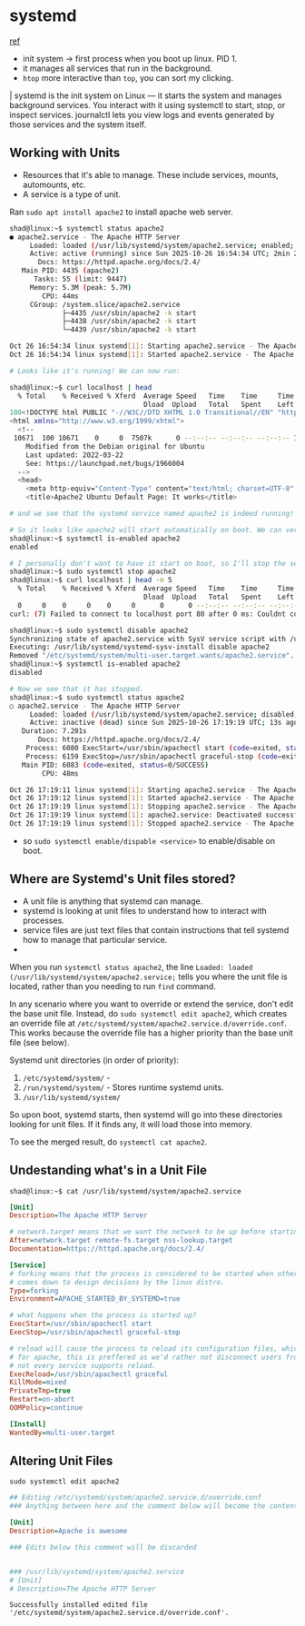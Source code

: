 # systemd

[ref](https://www.youtube.com/watch?v=Kzpm-rGAXos)

- init system → first process when you boot up linux. PID 1.
- it manages all services that run in the background.
- `htop` more interactive than `top`, you can sort my clicking.

| systemd is the init system on Linux — it starts the system and manages background services. You interact with it using systemctl to start, stop, or inspect services.
journalctl lets you view logs and events generated by those services and the system itself.

## Working with Units

- Resources that it's able to manage. These include services, mounts, automounts, etc.
- A service is a type of unit.

Ran `sudo apt install apache2` to install apache web server.

``` bash
shad@linux:~$ systemctl status apache2
● apache2.service - The Apache HTTP Server
     Loaded: loaded (/usr/lib/systemd/system/apache2.service; enabled; preset: enabl>
     Active: active (running) since Sun 2025-10-26 16:54:34 UTC; 2min 27s ago
       Docs: https://httpd.apache.org/docs/2.4/
   Main PID: 4435 (apache2)
      Tasks: 55 (limit: 9447)
     Memory: 5.3M (peak: 5.7M)
        CPU: 44ms
     CGroup: /system.slice/apache2.service
             ├─4435 /usr/sbin/apache2 -k start
             ├─4438 /usr/sbin/apache2 -k start
             └─4439 /usr/sbin/apache2 -k start

Oct 26 16:54:34 linux systemd[1]: Starting apache2.service - The Apache HTTP Server.>
Oct 26 16:54:34 linux systemd[1]: Started apache2.service - The Apache HTTP Server.

# Looks like it's running! We can now run:

shad@linux:~$ curl localhost | head
  % Total    % Received % Xferd  Average Speed   Time    Time     Time  Current
                                 Dload  Upload   Total   Spent    Left  Speed
100<!DOCTYPE html PUBLIC "-//W3C//DTD XHTML 1.0 Transitional//EN" "http://www.w3.org/TR/xhtml1/DTD/xhtml1-transitional.dtd">
<html xmlns="http://www.w3.org/1999/xhtml">
  <!--
 10671  100 10671    0     0  7507k      0 --:--:-- --:--:-- --:--:-- 10.1M
    Modified from the Debian original for Ubuntu
    Last updated: 2022-03-22
    See: https://launchpad.net/bugs/1966004
  -->
  <head>
    <meta http-equiv="Content-Type" content="text/html; charset=UTF-8" />
    <title>Apache2 Ubuntu Default Page: It works</title>

# and we see that the systemd service named apache2 is indeed running!

# So it looks like apache2 will start automatically on boot. We can verify this with:
shad@linux:~$ systemctl is-enabled apache2
enabled

# I personally don't want to have it start on boot, so I'll stop the service and disable it:
shad@linux:~$ sudo systemctl stop apache2
shad@linux:~$ curl localhost | head -n 5
  % Total    % Received % Xferd  Average Speed   Time    Time     Time  Current
                                 Dload  Upload   Total   Spent    Left  Speed
  0     0    0     0    0     0      0      0 --:--:-- --:--:-- --:--:--     0
curl: (7) Failed to connect to localhost port 80 after 0 ms: Couldnt connect to server

shad@linux:~$ sudo systemctl disable apache2
Synchronizing state of apache2.service with SysV service script with /usr/lib/systemd/systemd-sysv-install.
Executing: /usr/lib/systemd/systemd-sysv-install disable apache2
Removed "/etc/systemd/system/multi-user.target.wants/apache2.service".
shad@linux:~$ systemctl is-enabled apache2
disabled

# Now we see that it has stopped.
shad@linux:~$ sudo systemctl status apache2
○ apache2.service - The Apache HTTP Server
     Loaded: loaded (/usr/lib/systemd/system/apache2.service; disabled; preset: enab>
     Active: inactive (dead) since Sun 2025-10-26 17:19:19 UTC; 13s ago
   Duration: 7.201s
       Docs: https://httpd.apache.org/docs/2.4/
    Process: 6080 ExecStart=/usr/sbin/apachectl start (code=exited, status=0/SUCCESS)
    Process: 6159 ExecStop=/usr/sbin/apachectl graceful-stop (code=exited, status=0/>
   Main PID: 6083 (code=exited, status=0/SUCCESS)
        CPU: 48ms

Oct 26 17:19:11 linux systemd[1]: Starting apache2.service - The Apache HTTP Server.>
Oct 26 17:19:12 linux systemd[1]: Started apache2.service - The Apache HTTP Server.
Oct 26 17:19:19 linux systemd[1]: Stopping apache2.service - The Apache HTTP Server.>
Oct 26 17:19:19 linux systemd[1]: apache2.service: Deactivated successfully.
Oct 26 17:19:19 linux systemd[1]: Stopped apache2.service - The Apache HTTP Server.

```

- so `sudo systemctl enable/dispable <service>` to enable/disable on boot.

## Where are Systemd's Unit files stored?

- A unit file is anything that systemd can manage.
- systemd is looking at unit files to understand how to interact with processes.
- service files are just text files that contain instructions that tell systemd how to manage that particular service.
- 

When you run `systemctl status apache2`, the line `Loaded: loaded (/usr/lib/systemd/system/apache2.service;` tells you where the unit file is located, rather than you needing to run `find` command.

In any scenario where you want to override or extend the service, don't edit the base unit file. Instead, do `sudo systemctl edit apache2`, which creates an override file at `/etc/systemd/system/apache2.service.d/override.conf`. This works because the override file has a higher priority than the base unit file (see below).

Systemd unit directories (in order of priority):
1. `/etc/systemd/system/` - 
2. `/run/systemd/system/` - Stores runtime systemd units.
3. `/usr/lib/systemd/system/`

So upon boot, systemd starts, then systemd will go into these directories looking for unit files. If it finds any, it will load those into memory.

To see the merged result, do `systemctl cat apache2`.

## Undestanding what's in a Unit File

`shad@linux:~$ cat /usr/lib/systemd/system/apache2.service `

``` ini
[Unit]
Description=The Apache HTTP Server

# network.target means that we want the network to be up before starting apache.
After=network.target remote-fs.target nss-lookup.target
Documentation=https://httpd.apache.org/docs/2.4/

[Service]
# forking means that the process is considered to be started when other processes are spwed from a parent process, and then that parent process stops to where the children are the only processes that are running.
# comes down to design decisions by the linux distro.
Type=forking
Environment=APACHE_STARTED_BY_SYSTEMD=true

# what happens when the process is started up?
ExecStart=/usr/sbin/apachectl start
ExecStop=/usr/sbin/apachectl graceful-stop

# reload will cause the process to reload its configuration files, which enables a setting to take effect w/o users getting disconnected.
# for apache, this is preffered as we'd rather not disconnect users from our website if we don't have to.
# not every service supports reload.
ExecReload=/usr/sbin/apachectl graceful
KillMode=mixed
PrivateTmp=true
Restart=on-abort
OOMPolicy=continue

[Install]
WantedBy=multi-user.target
```

## Altering Unit Files

`sudo systemctl edit apache2`

``` ini
## Editing /etc/systemd/system/apache2.service.d/override.conf
### Anything between here and the comment below will become the contents of the drop>

[Unit]
Description=Apache is awesome

### Edits below this comment will be discarded


### /usr/lib/systemd/system/apache2.service
# [Unit]
# Description=The Apache HTTP Server
```

`Successfully installed edited file '/etc/systemd/system/apache2.service.d/override.conf'.`
